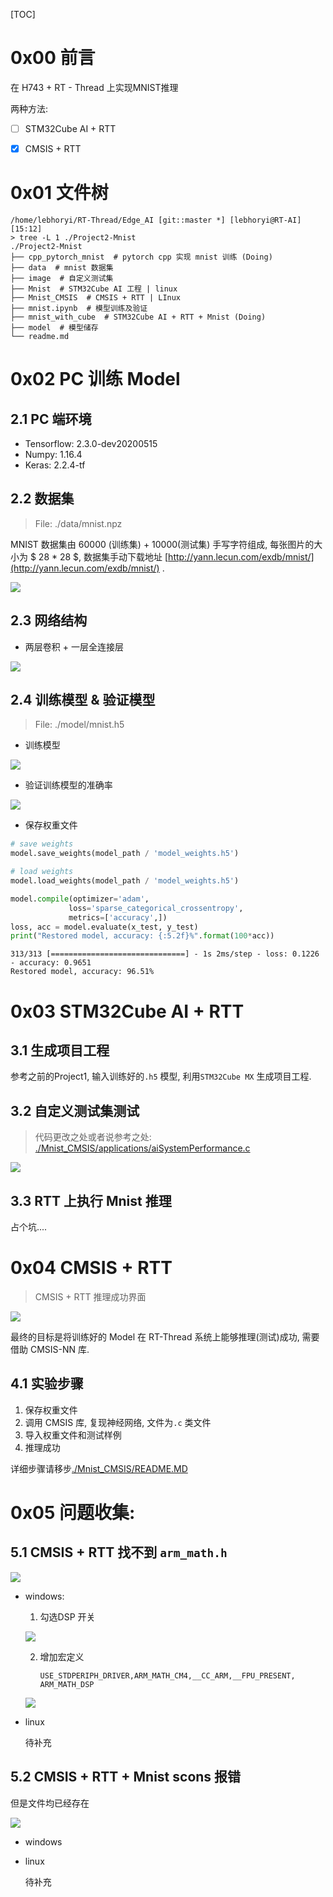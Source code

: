 [TOC]


# 0x00 前言

在 H743 + RT - Thread 上实现MNIST推理

两种方法:

- [ ] STM32Cube AI + RTT

- [x] CMSIS + RTT

# 0x01 文件树

```shell
/home/lebhoryi/RT-Thread/Edge_AI [git::master *] [lebhoryi@RT-AI] [15:12]
> tree -L 1 ./Project2-Mnist 
./Project2-Mnist
├── cpp_pytorch_mnist  # pytorch cpp 实现 mnist 训练 (Doing)
├── data  # mnist 数据集
├── image  # 自定义测试集
├── Mnist  # STM32Cube AI 工程 | linux
├── Mnist_CMSIS  # CMSIS + RTT | LInux
├── mnist.ipynb  # 模型训练及验证
├── mnist_with_cube  # STM32Cube AI + RTT + Mnist (Doing)
├── model  # 模型储存
└── readme.md
```

# 0x02 PC 训练 Model

## 2.1 PC 端环境

- Tensorflow: 2.3.0-dev20200515
- Numpy: 1.16.4
- Keras: 2.2.4-tf

## 2.2 数据集

> File: ./data/mnist.npz

MNIST 数据集由 60000 (训练集) + 10000(测试集) 手写字符组成, 每张图片的大小为 $ 28 * 28 $, 数据集手动下载地址 [http://yann.lecun.com/exdb/mnist/](http://yann.lecun.com/exdb/mnist/) .

![](https://gitee.com/lebhoryi/PicGoPictureBed/raw/master/img/20200719132029.png)

## 2.3 网络结构

- 两层卷积 + 一层全连接层

![](https://gitee.com/lebhoryi/PicGoPictureBed/raw/master/img/20200719132529.png)

## 2.4 训练模型 & 验证模型

> File: ./model/mnist.h5

- 训练模型

![](https://gitee.com/lebhoryi/PicGoPictureBed/raw/master/img/20200719133308.png)

- 验证训练模型的准确率

![](https://gitee.com/lebhoryi/PicGoPictureBed/raw/master/img/20200719132812.png)

- 保存权重文件

```python
# save weights
model.save_weights(model_path / 'model_weights.h5')

# load weights
model.load_weights(model_path / 'model_weights.h5')

model.compile(optimizer='adam',
             loss='sparse_categorical_crossentropy',
             metrics=['accuracy',])
loss, acc = model.evaluate(x_test, y_test)
print("Restored model, accuracy: {:5.2f}%".format(100*acc))
```

```shell
313/313 [==============================] - 1s 2ms/step - loss: 0.1226 - accuracy: 0.9651
Restored model, accuracy: 96.51%
```

# 0x03 STM32Cube AI + RTT

## 3.1 生成项目工程

参考之前的Project1, 输入训练好的`.h5` 模型, 利用`STM32Cube MX` 生成项目工程.

## 3.2 自定义测试集测试

> 代码更改之处或者说参考之处: [./Mnist_CMSIS/applications/aiSystemPerformance.c](./Mnist_CMSIS/applications/aiSystemPerformance.c)

![](https://gitee.com/lebhoryi/PicGoPictureBed/raw/master/img/20200719151936.png)



## 3.3 RTT 上执行 Mnist 推理

占个坑....

# 0x04 CMSIS + RTT

> CMSIS + RTT 推理成功界面

![](https://gitee.com/lebhoryi/PicGoPictureBed/raw/master/img/20200719151207.png)

最终的目标是将训练好的 Model 在 RT-Thread 系统上能够推理(测试)成功, 需要借助 CMSIS-NN 库.

## 4.1 实验步骤

1. 保存权重文件
2. 调用 CMSIS 库, 复现神经网络, 文件为`.c` 类文件
3. 导入权重文件和测试样例
4. 推理成功

详细步骤请移步[./Mnist_CMSIS/README.MD](./Mnist_CMSIS/README.MD)

# 0x05 问题收集:

## 5.1 CMSIS + RTT 找不到 `arm_math.h`

![](https://gitee.com/lebhoryi/PicGoPictureBed/raw/master/img/20200716155857.png)

- windows: 

  1. 勾选DSP 开关

  ![](https://gitee.com/lebhoryi/PicGoPictureBed/raw/master/img/20200719180007.png)

  2. 增加宏定义 

     `USE_STDPERIPH_DRIVER,ARM_MATH_CM4,__CC_ARM,__FPU_PRESENT, ARM_MATH_DSP`

  ![](https://gitee.com/lebhoryi/PicGoPictureBed/raw/master/img/20200719153523.png)

- linux 

  待补充

## 5.2 CMSIS + RTT + Mnist scons 报错

但是文件均已经存在

![](https://gitee.com/lebhoryi/PicGoPictureBed/raw/master/img/20200719155954.png)

- windows

- linux

  待补充